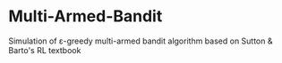 # Multi-Armed-Bandit
Simulation of ε-greedy multi-armed bandit algorithm based on Sutton &amp; Barto's RL textbook
